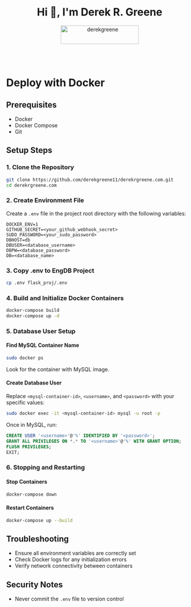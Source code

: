 <h1 align="center">Hi 👋, I'm Derek R. Greene</h1>
<p align="center"><a href="https://www.buymeacoffee.com/derekgreene"> <img align="center" src="https://cdn.buymeacoffee.com/buttons/v2/default-yellow.png" height="50" width="210" alt="derekgreene" /></a></p><br><br>


# Deploy with Docker

## Prerequisites
- Docker
- Docker Compose
- Git

## Setup Steps

### 1. Clone the Repository
```bash
git clone https://github.com/derekgreene11/derekrgreene.com.git
cd derekrgreene.com
```

### 2. Create Environment File
Create a `.env` file in the project root directory with the following variables:
```
DOCKER_ENV=1
GITHUB_SECRET=<your_github_webhook_secret>
SUDO_PASSWORD=<your_sudo_password>
DBHOST=db
DBUSER=<database_username>
DBPW=<database_password>
DB=<database_name>
```


### 3. Copy .env to EngDB Project
```bash
cp .env flask_proj/.env
```

### 4. Build and Initialize Docker Containers
```bash
docker-compose build
docker-compose up -d
```

### 5. Database User Setup

#### Find MySQL Container Name
```bash
sudo docker ps
```
Look for the container with MySQL image.

#### Create Database User
Replace `<mysql-container-id>`, `<username>`, and `<password>` with your specific values:
```bash
sudo docker exec -it <mysql-container-id> mysql -u root -p
```

Once in MySQL, run:
```sql
CREATE USER '<username>'@'%' IDENTIFIED BY '<password>';
GRANT ALL PRIVILEGES ON *.* TO '<username>'@'%' WITH GRANT OPTION;
FLUSH PRIVILEGES;
EXIT;
```

### 6. Stopping and Restarting

#### Stop Containers
```bash
docker-compose down
```

#### Restart Containers
```bash
docker-compose up --build
```

## Troubleshooting
- Ensure all environment variables are correctly set
- Check Docker logs for any initialization errors
- Verify network connectivity between containers

## Security Notes
- Never commit the `.env` file to version control
